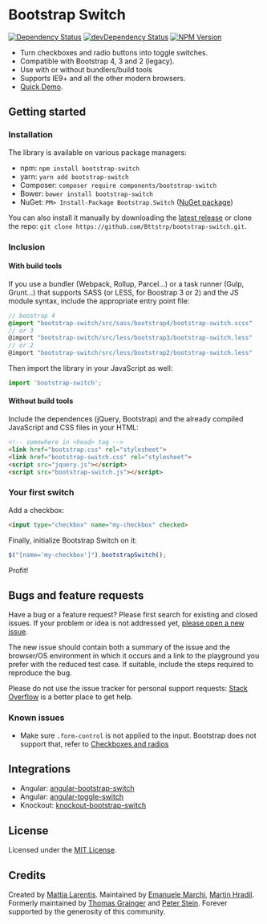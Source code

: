 # Bootstrap Switch

[![Dependency Status](https://david-dm.org/Bttstrp/bootstrap-switch.svg?style=flat)](https://david-dm.org/Bttstrp/bootstrap-switch)
[![devDependency Status](https://david-dm.org/Bttstrp/bootstrap-switch/dev-status.svg?style=flat)](https://david-dm.org/Bttstrp/bootstrap-switch#info=devDependencies)
[![NPM Version](http://img.shields.io/npm/v/bootstrap-switch.svg?style=flat)](https://www.npmjs.org/)

- Turn checkboxes and radio buttons into toggle switches.
- Compatible with Bootstrap 4, 3 and 2 (legacy).
- Use with or without bundlers/build tools
- Supports IE9+ and all the other modern browsers.
- [Quick Demo](https://jsfiddle.net/djibe89/vL87w0j8/).

## Getting started

### Installation

The library is available on various package managers:

- npm: `npm install bootstrap-switch`
- yarn: `yarn add bootstrap-switch`
- Composer: `composer require components/bootstrap-switch`
- Bower: `bower install bootstrap-switch`
- NuGet: `PM> Install-Package Bootstrap.Switch` ([NuGet package](https://github.com/blachniet/bootstrap-switch-nuget))

You can also install it manually by downloading the [latest release](https://github.com/Bttstrp/bootstrap-switch/releases/latest) or clone the repo: `git clone https://github.com/Bttstrp/bootstrap-switch.git`.

### Inclusion

#### With build tools

If you use a bundler (Webpack, Rollup, Parcel…) or a task runner (Gulp, Grunt…) that supports SASS (or LESS, for Boostrap 3 or 2) and the JS module syntax, include the appropriate entry point file:

```scss
// boostrap 4
@import "bootstrap-switch/src/sass/bootstrap4/bootstrap-switch.scss"
// or 3
@import "bootstrap-switch/src/less/bootstrap3/bootstrap-switch.less"
// or 2
@import "bootstrap-switch/src/less/bootstrap2/bootstrap-switch.less"
```

Then import the library in your JavaScript as well:

```js
import 'bootstrap-switch';
```

#### Without build tools

Include the dependences (jQuery, Bootstrap) and the already compiled JavaScript and CSS files in your HTML:

```html
<!-- somewhere in <head> tag -->
<link href="bootstrap.css" rel="stylesheet">
<link href="bootstrap-switch.css" rel="stylesheet">
<script src="jquery.js"></script>
<script src="bootstrap-switch.js"></script>
```

### Your first switch

Add a checkbox:

```html
<input type="checkbox" name="my-checkbox" checked>
```

Finally, initialize Bootstrap Switch on it:

```javascript
$("[name='my-checkbox']").bootstrapSwitch();
```

Profit!

## Bugs and feature requests

Have a bug or a feature request? Please first search for existing and closed issues. If your problem or idea is not addressed yet, [please open a new issue](https://github.com/Bttstrp/bootstrap-switch/issues/new).

The new issue should contain both a summary of the issue and the browser/OS environment in which it occurs and a link to the playground you prefer with the reduced test case.
If suitable, include the steps required to reproduce the bug.

Please do not use the issue tracker for personal support requests: [Stack Overflow](https://stackoverflow.com/questions/tagged/bootstrap-switch) is a better place to get help.

### Known issues

- Make sure `.form-control` is not applied to the input. Bootstrap does not support that, refer to [Checkboxes and radios](https://getbootstrap.com/css/#checkboxes-and-radios)

## Integrations

- Angular: [angular-bootstrap-switch](https://github.com/frapontillo/angular-bootstrap-switch)
- Angular: [angular-toggle-switch](https://github.com/JumpLink/angular-toggle-switch)
- Knockout: [knockout-bootstrap-switch](https://github.com/pauloortins/knockout-bootstrap-switch)

## License

Licensed under the [MIT License](https://github.com/Bttstrp/bootstrap-switch/blob/master/LICENSE).

## Credits

Created by [Mattia Larentis](http://github.com/nostalgiaz). Maintained by [Emanuele Marchi](http://github.com/lostcrew), [Martin Hradil](https://github.com/himdel). Formerly maintained by [Thomas Grainger](https://github.com/graingert) and [Peter Stein](http://www.bdmdesign.org). Forever supported by the generosity of this community.
